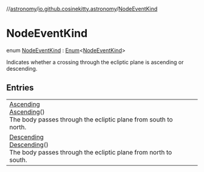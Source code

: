 //[astronomy](../../../index.md)/[io.github.cosinekitty.astronomy](../index.md)/[NodeEventKind](index.md)

# NodeEventKind

enum [NodeEventKind](index.md) : [Enum](https://kotlinlang.org/api/latest/jvm/stdlib/kotlin-stdlib/kotlin/-enum/index.html)&lt;[NodeEventKind](index.md)&gt; 

Indicates whether a crossing through the ecliptic plane is ascending or descending.

## Entries

| | |
|---|---|
| [Ascending](-ascending/index.md)<br>[Ascending](-ascending/index.md)()<br>The body passes through the ecliptic plane from south to north. |
| [Descending](-descending/index.md)<br>[Descending](-descending/index.md)()<br>The body passes through the ecliptic plane from north to south. |

